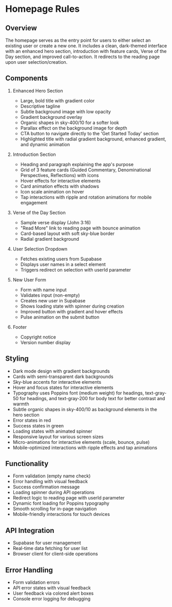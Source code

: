# Homepage Rules

## Overview

The homepage serves as the entry point for users to either select an existing user or create a new one. It includes a clean, dark-themed interface with an enhanced hero section, introduction with feature cards, Verse of the Day section, and improved call-to-action. It redirects to the reading page upon user selection/creation.

## Components

1. Enhanced Hero Section

   - Large, bold title with gradient color
   - Descriptive tagline
   - Subtle background image with low opacity
   - Gradient background overlay
   - Organic shapes in sky-400/10 for a softer look
   - Parallax effect on the background image for depth
   - CTA button to navigate directly to the 'Get Started Today' section
   - Highlighted title with radial gradient background, enhanced gradient, and dynamic animation

2. Introduction Section

   - Heading and paragraph explaining the app's purpose
   - Grid of 3 feature cards (Guided Commentary, Denominational Perspectives, Reflections) with icons
   - Hover effects for interactive elements
   - Card animation effects with shadows
   - Icon scale animation on hover
   - Tap interactions with ripple and rotation animations for mobile engagement

3. Verse of the Day Section

   - Sample verse display (John 3:16)
   - "Read More" link to reading page with bounce animation
   - Card-based layout with soft sky-blue border
   - Radial gradient background

4. User Selection Dropdown

   - Fetches existing users from Supabase
   - Displays user names in a select element
   - Triggers redirect on selection with userId parameter

5. New User Form

   - Form with name input
   - Validates input (non-empty)
   - Creates new user in Supabase
   - Shows loading state with spinner during creation
   - Improved button with gradient and hover effects
   - Pulse animation on the submit button

6. Footer
   - Copyright notice
   - Version number display

## Styling

- Dark mode design with gradient backgrounds
- Cards with semi-transparent dark backgrounds
- Sky-blue accents for interactive elements
- Hover and focus states for interactive elements
- Typography uses Poppins font (medium weight) for headings, text-gray-50 for headings, and text-gray-200 for body text for better contrast and warmth
- Subtle organic shapes in sky-400/10 as background elements in the hero section
- Error states in red
- Success states in green
- Loading states with animated spinner
- Responsive layout for various screen sizes
- Micro-animations for interactive elements (scale, bounce, pulse)
- Mobile-optimized interactions with ripple effects and tap animations

## Functionality

- Form validation (empty name check)
- Error handling with visual feedback
- Success confirmation message
- Loading spinner during API operations
- Redirect logic to reading page with userId parameter
- Dynamic font loading for Poppins typography
- Smooth scrolling for in-page navigation
- Mobile-friendly interactions for touch devices

## API Integration

- Supabase for user management
- Real-time data fetching for user list
- Browser client for client-side operations

## Error Handling

- Form validation errors
- API error states with visual feedback
- User feedback via colored alert boxes
- Console error logging for debugging
